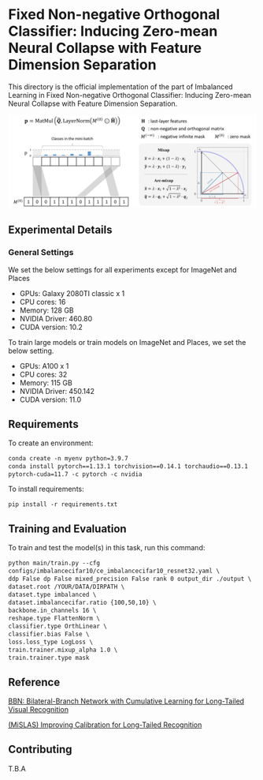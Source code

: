 # Fixed Non-negative Orthogonal Classifier: Inducing Zero-mean Neural Collapse with Feature Dimension Separation

This directory is the official implementation of the part of Imbalanced Learning in Fixed Non-negative Orthogonal Classifier: Inducing Zero-mean Neural Collapse with Feature Dimension Separation.

<img src="../figures/fno_lt.jpg" alt="FNO LT">

## Experimental Details

### General Settings

We set the below settings for all experiments except for ImageNet and Places

- GPUs: Galaxy 2080TI classic x 1
- CPU cores: 16
- Memory: 128 GB
- NVIDIA Driver: 460.80
- CUDA version: 10.2

To train large models or train models on ImageNet and Places, we set the below setting.

- GPUs: A100 x 1
- CPU cores: 32
- Memory: 115 GB
- NVIDIA Driver: 450.142
- CUDA version: 11.0


## Requirements

To create an environment:

```setup
conda create -n myenv python=3.9.7
conda install pytorch==1.13.1 torchvision==0.14.1 torchaudio==0.13.1 pytorch-cuda=11.7 -c pytorch -c nvidia
```

To install requirements:

```setup
pip install -r requirements.txt
```

## Training and Evaluation

To train and test the model(s) in this task, run this command:

```
python main/train.py --cfg configs/imbalancecifar10/ce_imbalancecifar10_resnet32.yaml \
ddp False dp False mixed_precision False rank 0 output_dir ./output \
dataset.root /YOUR/DATA/DIRPATH \
dataset.type imbalanced \
dataset.imbalancecifar.ratio {100,50,10} \
backbone.in_channels 16 \
reshape.type FlattenNorm \
classifier.type OrthLinear \
classifier.bias False \
loss.loss_type LogLoss \
train.trainer.mixup_alpha 1.0 \
train.trainer.type mask
```


## Reference

[BBN: Bilateral-Branch Network with Cumulative Learning for Long-Tailed Visual Recognition](https://github.com/megvii-research/BBN)

[(MiSLAS) Improving Calibration for Long-Tailed Recognition](https://github.com/dvlab-research/MiSLAS)

## Contributing

T.B.A


